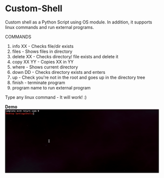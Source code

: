 # Custom-Shell
Custom shell as a Python Script using OS module. In addition, it supports linux commands and run external programs.

COMMANDS 
1. info XX    - Checks file/dir exists
2. files      - Shows files in directory
3. delete XX  - Checks directory/ file exists and delete it
4. copy XX YY - Copies XX in YY
5. where      - Shows current directory
6. down DD    - Checks directory exists and enters
7. up         - Check you're not in the root and goes up in the directory tree
8. finish     - terminate program
9. program name to run external program

Type any linux command - It will work! :)

<b> Demo </b><br>
<img src="images/screen.gif">
